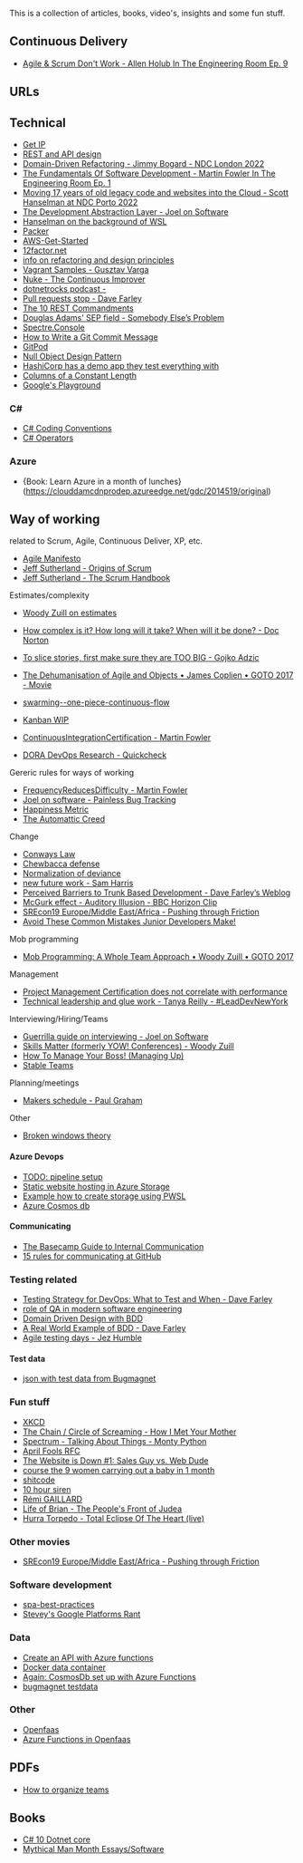 This is a collection of articles, books, video's, insights and some fun stuff. 

## Continuous Delivery 

- [Agile & Scrum Don't Work - Allen Holub In The Engineering Room Ep. 9](https://www.youtube.com/watch?v=hxXmTnb3mFU)


## URLs

## Technical 

- [Get IP](https://icanhazip.com/)
- [REST and API design](https://docs.microsoft.com/en-us/azure/architecture/best-practices/api-design)
- [Domain-Driven Refactoring - Jimmy Bogard - NDC London 2022](https://www.youtube.com/watch?v=f64tZ90Dntg)
- [The Fundamentals Of Software Development - Martin Fowler In The Engineering Room Ep. 1](https://www.youtube.com/watch?v=0TwoubGSXpc)
- [Moving 17 years of old legacy code and websites into the Cloud - Scott Hanselman at NDC Porto 2022](https://www.youtube.com/watch?v=CVxwsskDzmU)
- [The Development Abstraction Layer - Joel on Software](https://www.joelonsoftware.com/2006/04/11/the-development-abstraction-layer-2/ )
- [Hanselman on the background of WSL ](https://www.youtube.com/watch?v=tuhzVDc0Slg)
- [Packer](https://github.com/gusztavvargadr/packer)
- [AWS-Get-Started](https://learn.hashicorp.com/collections/packer/aws-get-started)
- [12factor.net](https://12factor.net/)
- [info on refactoring and design principles](https://refactoring.guru/)
- [Vagrant Samples - Gusztav Varga](https://github.com/gusztavvargadr/vagrant/tree/master/samples/docker)
- [Nuke - The Continuous Improver](https://www.continuousimprover.com/2020/03/reasons-for-adopting-nuke.html)
- [dotnetrocks podcast - ](https://www.dotnetrocks.com/?show=1745)
- [Pull requests stop - Dave Farley](https://www.youtube.com/watch?v=ASOSEiJCyEM)
- [The 10 REST Commandments](https://treblle.com/blog/the-10-rest-commandments)
- [Douglas Adams' SEP field - Somebody Else’s Problem](https://en.wikipedia.org/wiki/Somebody_else%27s_problem#Douglas_Adams'_SEP_field)
- [Spectre.Console](https://spectreconsole.net/)
- [How to Write a Git Commit Message](https://cbea.ms/git-commit/)
- [GitPod](https://www.gitpod.io/)
- [Null Object Design Pattern](https://www.c-sharpcorner.com/article/null-object-design-pattern/)
- [HashiCorp has a demo app they test everything with](https://github.com/hashicorp-demoapp)
- [Columns of a Constant Length](https://thedailywtf.com/articles/columns-of-a-constant-length)
- [Google's Playground ](https://developers.google.com/oauthplayground/)

### C#
- [C# Coding Conventions](https://learn.microsoft.com/en-us/dotnet/csharp/fundamentals/coding-style/coding-conventions)
- [C# Operators](https://learn.microsoft.com/en-us/dotnet/csharp/language-reference/operators/)

### Azure
- {Book: Learn Azure in a month of lunches}(https://clouddamcdnprodep.azureedge.net/gdc/2014519/original)

## Way of working
related to Scrum, Agile, Continuous Deliver, XP, etc.

- [Agile Manifesto](https://agilemanifesto.org/principles.html)
- [Jeff Sutherland - Origins of Scrum](https://www.scruminc.com/origins-of-scrum/)
- [Jeff Sutherland - The Scrum Handbook](https://www.researchgate.net/publication/301685699_Jeff_Sutherland%27s_Scrum_Handbook)


Estimates/complexity
- [Woody Zuill on estimates](https://twitter.com/WoodyZuill/status/1551548161629503488)
- [How complex is it? How long will it take? When will it be done? - Doc Norton](https://twitter.com/DocOnDev/status/1472238231097946115)
- [To slice stories, first make sure they are TOO BIG - Gojko Adzic](https://gojko.net/2017/01/05/user-stories-too-big.html)

- [The Dehumanisation of Agile and Objects • James Coplien • GOTO 2017 - Movie](https://www.youtube.com/watch?v=ZrBQmIDdls4)
- [swarming--one-piece-continuous-flow](https://sites.google.com/a/scrumplop.org/published-patterns/product-organization-pattern-language/development-team/swarming--one-piece-continuous-flow)
- [Kanban WIP](https://kanbanize.com/kanban-resources/getting-started/what-is-wip)
- [ContinuousIntegrationCertification - Martin Fowler](https://martinfowler.com/bliki/ContinuousIntegrationCertification.html)
- [DORA DevOps Research - Quickcheck](https://www.devops-research.com/quickcheck.html)

Gereric rules for ways of working
- [FrequencyReducesDifficulty - Martin Fowler](https://martinfowler.com/bliki/FrequencyReducesDifficulty.html)
- [Joel on software - Painless Bug Tracking](https://www.joelonsoftware.com/2000/11/08/painless-bug-tracking/)
- [Happiness Metric](https://sites.google.com/a/scrumplop.org/published-patterns/retrospective-pattern-language/happiness-metric)
- [The Automattic Creed](https://automattic.com/creed/)


Change
- [Conways Law](https://www.atlassian.com/blog/teamwork/what-is-conways-law-acmi#:~:text=Conway's%20Law%20states%20that%20%E2%80%9COrganizations,%E2%80%9CThe%20Mythical%20Man%20Month.%E2%80%9D)
- [Chewbacca defense](https://en.wikipedia.org/wiki/Chewbacca_defense)
- [Normalization of deviance](https://danluu.com/wat/)
- [new future work - Sam Harris](https://www.samharris.org/podcasts/making-sense-episodes/194-new-future-work)
- [Perceived Barriers to Trunk Based Development - Dave Farley’s Weblog](https://www.davefarley.net/?p=269)
- [McGurk effect - Auditory Illusion - BBC Horizon Clip ](https://www.youtube.com/watch?v=2k8fHR9jKVM)
- [SREcon19 Europe/Middle East/Africa - Pushing through Friction ](https://www.youtube.com/watch?v=8bxZuzDKoI0)
- [Avoid These Common Mistakes Junior Developers Make!](https://www.youtube.com/watch?v=5g3dK2DgW-k)


Mob programming
- [Mob Programming: A Whole Team Approach • Woody Zuill • GOTO 2017](https://www.youtube.com/watch?v=SHOVVnRB4h0)


Management
- [Project Management Certification does not correlate with performance](http://network.projectmanagers.net/profiles/blog/show?id=1606472%3ABlogPost%3A244660)
- [Technical leadership and glue work - Tanya Reilly - #LeadDevNewYork ](https://www.youtube.com/watch?v=KClAPipnKqw)


Interviewing/Hiring/Teams
- [Guerrilla guide on interviewing - Joel on Software](https://www.joelonsoftware.com/2006/10/25/the-guerrilla-guide-to-interviewing-version-30/)
- [Skills Matter (formerly YOW! Conferences) - Woody Zuill](https://www.youtube.com/watch?v=L5YczxxFzGQ)
- [How To Manage Your Boss! (Managing Up) ](https://www.youtube.com/watch?v=bCEmRwsmmlY)
- [Stable Teams](https://sites.google.com/a/scrumplop.org/published-patterns/product-organization-pattern-language/development-team/stable-teams)


Planning/meetings
- [Makers schedule - Paul Graham](http://www.paulgraham.com/makersschedule.html)


Other
- [Broken windows theory](https://en.wikipedia.org/wiki/Broken_windows_theory)


#### Azure Devops

- [TODO: pipeline setup]()
- [Static website hosting in Azure Storage](https://docs.microsoft.com/en-us/azure/storage/blobs/storage-blob-static-website)
- [Example how to create storage using PWSL](https://github.com/eugenpodaru/cryptunics/blob/master/scripts/create-storage.ps1)
- [Azure Cosmos db](https://docs.microsoft.com/en-us/training/modules/explore-azure-cosmos-db/)

#### Communicating

- [The Basecamp Guide to Internal Communication](https://basecamp.com/guides/how-we-communicate)
- [15 rules for communicating at GitHub](https://ben.balter.com/2014/11/06/rules-of-communicating-at-github/)


### Testing related

- [Testing Strategy for DevOps: What to Test and When - Dave Farley](https://www.youtube.com/watch?v=z-3aSVfoyBY)
- [ role of QA in modern software engineering](https://www.youtube.com/watch?v=XhFVtuNDAoM)
- [Domain Driven Design with BDD](https://www.youtube.com/watch?v=Ju50D11EIoE)
- [A Real World Example of BDD - Dave Farley](https://www.youtube.com/watch?v=9P5WG8CkPrQ)
- [Agile testing days - Jez Humble](https://www.youtube.com/watch?v=IvWr29afDF8)


#### Test data

- [json with test data from Bugmagnet](https://github.com/gojko/bugmagnet/blob/master/template/config.json)


### Fun stuff

- [XKCD](https://xkcd.com/327/)
- [The Chain / Circle of Screaming - How I Met Your Mother ](https://www.youtube.com/watch?v=lY641VhhGuA)
- [Spectrum - Talking About Things - Monty Python](https://montypython.fandom.com/wiki/Spectrum_-_Talking_About_Things)
- [April Fools RFC](https://en.wikipedia.org/wiki/April_Fools%27_Day_Request_for_Comments)
- [The Website is Down #1: Sales Guy vs. Web Dude](https://www.youtube.com/watch?v=uRGljemfwUE)
- [course the 9 women carrying out a baby in 1 month](https://www.divante.com/blog/9-women-give-birth-baby-month)
- [shitcode](https://shitcode.net/2176)
- [10 hour siren](https://www.youtube.com/watch?v=rIos0ya-yss)
- [Rémi GAILLARD](https://www.youtube.com/watch?v=hqOBR_Xbw2I)
- [Life of Brian - The People's Front of Judea](https://youtu.be/WboggjN_G-4?t=70)
- [Hurra Torpedo - Total Eclipse Of The Heart (live)](https://www.youtube.com/watch?app=desktop&v=ysUjYAi0WcQ)


### Other movies

- [SREcon19 Europe/Middle East/Africa - Pushing through Friction](https://www.youtube.com/watch?v=8bxZuzDKoI0)


### Software development

- [spa-best-practices](https://curity.io/resources/learn/spa-best-practices/)
- [Stevey's Google Platforms Rant](https://gist.github.com/chitchcock/1281611)


### Data
- [Create an API with Azure functions](https://microsoft.github.io/AzureTipsAndTricks/blog/tip323.html)
- [Docker data container](https://www.freecodecamp.org/news/docker-data-containers/)
- [Again: CosmosDb set up with Azure Functions](https://docs.microsoft.com/en-us/learn/modules/explore-azure-cosmos-db/)
- [bugmagnet testdata](https://github.com/gojko/bugmagnet/blob/master/template/config.json)

### Other

- [Openfaas](https://www.openfaas.com/)
- [Azure Functions in Openfaas](https://www.4dotnet.nl/kennis/blog-your-first-net-core-serverless-function-on-openfaas)


## PDFs 

- [How to organize teams](https://continuous-delivery.co.uk/downloads/How%20To%20Organise%20SW%20Dev%20Teams%2021-08-22.pdf)


## Books
- [C# 10 Dotnet core](https://www.amazon.com/Pro-NET-Foundational-Principles-Programming/dp/1484278682/ref[…]ts=p_27%3AAndrew+Troelsen&s=books&sr=1-1&text=Andrew+Troelsen)
- [Mythical Man Month Essays/Software](https://www.bol.com/nl/nl/f/the-mythical-man-month-and-other-essays-on-software-engineering/30507064/)

